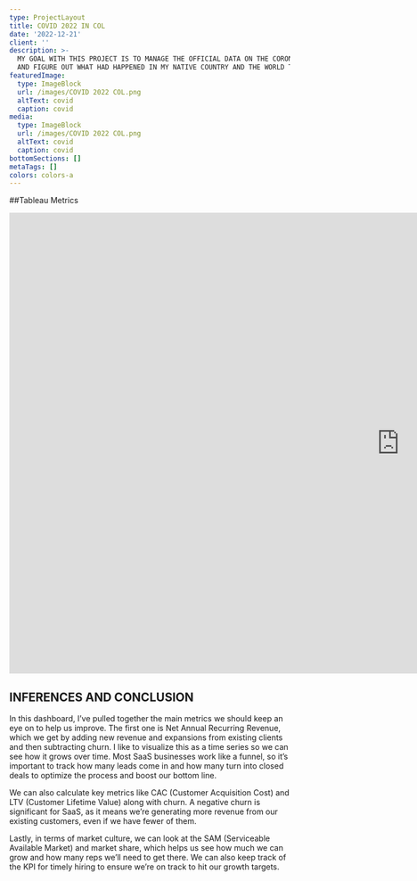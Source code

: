 ```yaml
---
type: ProjectLayout
title: COVID 2022 IN COL
date: '2022-12-21'
client: ''
description: >-
  MY GOAL WITH THIS PROJECT IS TO MANAGE THE OFFICIAL DATA ON THE CORONAVIRUS
  AND FIGURE OUT WHAT HAD HAPPENED IN MY NATIVE COUNTRY AND THE WORLD TODAY.
featuredImage:
  type: ImageBlock
  url: /images/COVID 2022 COL.png
  altText: covid
  caption: covid
media:
  type: ImageBlock
  url: /images/COVID 2022 COL.png
  altText: covid
  caption: covid
bottomSections: []
metaTags: []
colors: colors-a
---
```

\##Tableau Metrics

<iframe src="https://public.tableau.com/views/GrowthDashboard_17273587476900/NetNewARR?:embed=y&:display_count=y&:showVizHome=no" width="1400" height="827" frameborder="0" allowfullscreen></iframe>

## INFERENCES AND CONCLUSION

In this dashboard, I’ve pulled together the main metrics we should keep an eye on to help us improve. The first one is Net Annual Recurring Revenue, which we get by adding new revenue and expansions from existing clients and then subtracting churn. I like to visualize this as a time series so we can see how it grows over time. Most SaaS businesses work like a funnel, so it’s important to track how many leads come in and how many turn into closed deals to optimize the process and boost our bottom line.

We can also calculate key metrics like CAC (Customer Acquisition Cost) and LTV (Customer Lifetime Value) along with churn. A negative churn is significant for SaaS, as it means we’re generating more revenue from our existing customers, even if we have fewer of them.

Lastly, in terms of market culture, we can look at the SAM (Serviceable Available Market) and market share, which helps us see how much we can grow and how many reps we’ll need to get there. We can also keep track of the KPI for timely hiring to ensure we’re on track to hit our growth targets.



